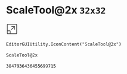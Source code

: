 # ScaleTool@2x `32x32`
<img src="/img/ScaleTool@2x.png" width=32 height=32>

``` CSharp
EditorGUIUtility.IconContent("ScaleTool@2x")
```
```
ScaleTool@2x
```
```
3847936436455699715
```

